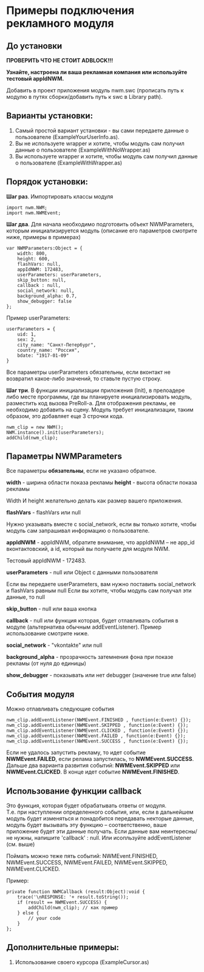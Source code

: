 # Примеры подключения рекламного модуля

## До установки

**ПРОВЕРИТЬ ЧТО НЕ СТОИТ ADBLOCK!!!**

**Узнайте, настроена ли ваша рекламная компания или используйте тестовый appIdNWM.**

Добавить в проект приложения модуль nwm.swc (прописать путь к модулю в путях сборки/добавить путь к swc в Library path).


## Варианты установки:

1. Самый простой вариант установки - вы сами передаете данные о пользователе (ExampleYourUserInfo.as).
2. Вы не используете wrapper и хотите, чтобы модуль сам получил данные о пользователе (ExampleWithNoWrapper.as)
3. Вы используете wrapper и хотите, чтобы модуль сам получил данные о пользователе (ExampleWithWrapper.as) 

## Порядок установки:

**Шаг раз**. Импортировать классы модуля
	
    import nwm.NWM;
    import nwm.NWMEvent;

**Шаг два**. Для начала необходимо подготовить объект NWMParameters, которым инициализируется модуль (описание его параметров смотрите ниже, примеры в примерах)

    var NWMParameters:Object = {
        width: 800,
        height: 600,
        flashVars: null,
        appIdNWM: 172483,
        userParameters: userParameters,
        skip_button: null,
        callback : null,
        social_network: null,
        background_alpha: 0.7,
        show_debugger: false
    };

Пример userParameters:

    userParameters = {
        uid: 1,
        sex: 2,
        city_name: "Санкт-Петербург",
        country_name: "Россия",
        bdate: "1917-01-09"
    }

Все параметры userParameters обязательны, если вконтакт не возвратил какое-либо значений, то ставьте пустую строку.

**Шаг три**. В функции инициализации приложения (Init), в прелоадере либо месте программы, где вы планируете инициализировать модуль, разместить код вызова PreRoll-a. 
Для отображения рекламы, ее необходимо добавить на сцену. Модуль требует инициализации, таким образом, это добавляет еще 3 строчки кода.

    nwm_clip = new NWM();
    NWM.instance().init(userParameters);
    addChild(nwm_clip);

## Параметры NWMParameters

Все параметры __обязательны__, если не указано обратное.

**width** - ширина области показа рекламы
**height** - высота области показа рекламы

Width И height желательно делать как размер вашего приложения.

**flashVars** - flashVars или null

Нужно указывать вместе с social_network, если вы только хотите, чтобы модуль сам запрашивал информацию о пользователе.

**appIdNWM** - appIdNWM, обратите внимание, что appIdNWM – не app_id вконтактовский, а id, который вы получаете для модуля NWM.

Тестовый appIdNWM - 172483.

**userParameters** - null или Object с данными пользователя

Если вы передаете userParameters, вам нужно поставить social_network и flashVars равным null
Если вы хотите, чтобы модуль сам получал эти данные, то null

**skip_button** - null или ваша кнопка

**callback** - null или функция которая, будет отлавливать события в модуле (альтернатива обычным addEventListener). Пример использование смотрите ниже.

**social_network** - "vkontakte" или null
 
**background_alpha** - прозрачность затемнения фона при показе рекламы (от нуля до единицы)

**show_debugger** - показывать или нет debugger (значение true или false)

## События модуля

Можно отлавливать следующие события

    nwm_clip.addEventListener(NWMEvent.FINISHED , function(e:Event) {});
    nwm_clip.addEventListener(NWMEvent.SKIPPED , function(e:Event) {});
    nwm_clip.addEventListener(NWMEvent.CLICKED , function(e:Event) {});
    nwm_clip.addEventListener(NWMEvent.FAILED , function(e:Event) {});
    nwm_clip.addEventListener(NWMEvent.SUCCESS , function(e:Event) {});

Если не удалось запустить рекламу, то идет событие **NWMEvent.FAILED**, если релама запустилась, то **NWMEvent.SUCCESS**.
Дальше два варианта развития событий: **NWMEvent.SKIPPED** или **NWMEvent.CLICKED**. 
В конце идет событие **NWMEvent.FINISHED**.

## Использование функции callback

Это функция, которая будет обрабатывать ответы от модуля.  
Т.е. при наступлении определенного события, или, если в дальнейшем модуль будет изменяться и понадобится передавать некторые данные,  
модуль будет вызывать эту функцию – соответственно, ваше приложение будет эти данные получать. 
Если данные вам неинтересны/не нужны, напишите  'callback' : null. Или исопльзуйте addEventListener (см. выше)

Поймать можно теже пять событий:  NWMEvent.FINISHED, NWMEvent.SUCCESS, NWMEvent.FAILED, NWMEvent.SKIPPED, NWMEvent.CLICKED.

Пример:

    private function NWMCallback (result:Object):void {
        trace('\nRESPONSE: '+ result.toString());
        if (result == NWMEvent.SUCCESS) {
            addChild(nwm_clip); // как пример
        } else {
            // your code
        }
    };


## Дополнительные примеры:

1. Использование своего курсора (ExampleCursor.as)

